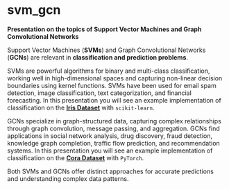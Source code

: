 # svm_gcn
**Presentation on the topics of Support Vector Machines and Graph Convolutional Networks**

Support Vector Machines (**SVMs**) and Graph Convolutional Networks (**GCNs**) are relevant in **classification and prediction problems**. 

SVMs are powerful algorithms for binary and multi-class classification, working well in high-dimensional spaces and capturing non-linear decision boundaries using kernel functions. 
SVMs have been used for email spam detection, image classification, text categorization, and financial forecasting.
In this presentation you will see an example implementation of classification on the [**Iris Dataset**](https://www.kaggle.com/datasets/uciml/iris) with `scikit-learn`.

GCNs specialize in graph-structured data, capturing complex relationships through graph convolution, message passing, and aggregation. GCNs find applications in social network analysis, drug discovery, fraud detection, knowledge graph completion, traffic flow prediction, and recommendation systems. 
In this presentation you will see an example implementation of classification on the [**Cora Dataset**](https://paperswithcode.com/dataset/cora) with `PyTorch`.

Both SVMs and GCNs offer distinct approaches for accurate predictions and understanding complex data patterns.
